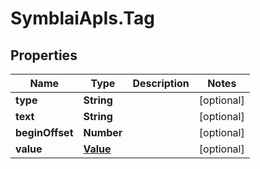 # SymblaiApIs.Tag

## Properties
Name | Type | Description | Notes
------------ | ------------- | ------------- | -------------
**type** | **String** |  | [optional] 
**text** | **String** |  | [optional] 
**beginOffset** | **Number** |  | [optional] 
**value** | [**Value**](Value.md) |  | [optional] 


